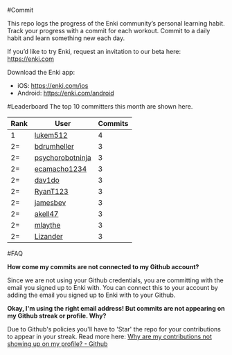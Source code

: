 #Commit

This repo logs the progress of the Enki community’s personal learning habit. Track your progress with a commit for each workout. Commit to a daily habit and learn something new each day.

If you’d like to try Enki, request an invitation to our beta here: https://enki.com

Download the Enki app: 
 - iOS: https://enki.com/ios
 - Android: https://enki.com/android

#Leaderboard
The top 10 committers this month are shown here.

| Rank | User | Commits |
|------|------|---------|
|1|[lukem512](https://github.com/lukem512)|4|
|2=|[bdrumheller](https://github.com/bdrumheller)|3|
|2=|[psychorobotninja](https://github.com/psychorobotninja)|3|
|2=|[ecamacho1234](https://github.com/ecamacho1234)|3|
|2=|[dav1do](https://github.com/dav1do)|3|
|2=|[RyanT123](https://github.com/RyanT123)|3|
|2=|[jamesbev](https://github.com/jamesbev)|3|
|2=|[akell47](https://github.com/akell47)|3|
|2=|[mlaythe](https://github.com/mlaythe)|3|
|2=|[Lizander](https://github.com/Lizander)|3|

#FAQ

**How come my commits are not connected to my Github account?**

Since we are not using your Github credentials, you are committing with the email you signed up to Enki with. You can connect this to your account by adding the email you signed up to Enki with to your Github.

**Okay, I'm using the right email address! But commits are not appearing on my Github streak or profile. Why?**

Due to Github's policies you'll have to 'Star' the repo for your contributions to appear in your streak. Read more here: [Why are my contributions not showing up on my profile? - Github](https://help.github.com/articles/why-are-my-contributions-not-showing-up-on-my-profile/)
